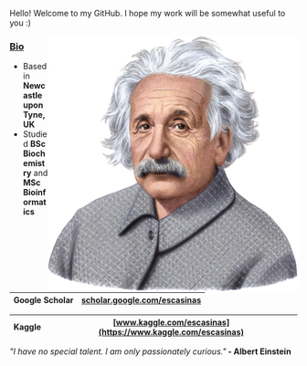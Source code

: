 Hello! Welcome to my GitHub. I hope my work will be somewhat useful to you :)

<img src="einstein.png" align="right" height="450">

<h3><u><b>Bio</b></u></h3>
<ul>
<li>Based in <b>Newcastle upon Tyne, UK</b></li>
<li>Studied <b>BSc Biochemistry</b> and <b>MSc Bioinformatics</b></li>
</ul>

| Google Scholar |  [scholar.google.com/escasinas](https://scholar.google.com/citations?user=m6Y0gc4AAAAJ&hl=en&oi=ao) |
| ---------- | ---------- |

| Kaggle |  [www.kaggle.com/escasinas](https://www.kaggle.com/escasinas) |
| ---------- | ---------- |

<i>"I have no special talent. I am only passionately curious."</i><b> - Albert Einstein</b>
